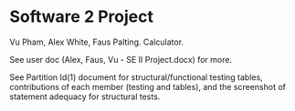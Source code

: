 # Software 2 Project
Vu Pham, Alex White, Faus Palting. 
Calculator. 

See user doc (Alex, Faus, Vu - SE II Project.docx) for more. 

See Partition Id(1) document for structural/functional testing tables, contributions of each member (testing and tables), and the screenshot of statement adequacy for structural tests.
